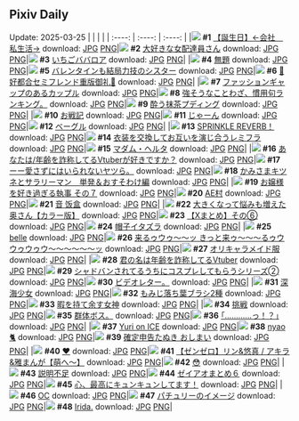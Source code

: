 ## Pixiv Daily
Update: 2025-03-25
|      |      |      |
| :----: | :----: | :----: |
|![](https://pixiv.microyu.workers.dev/c/240x480/img-master/img/2025/03/23/12/00/13/128513396_p0_master1200.jpg) **#1** [【誕生日】←会社　私生活→](https://www.pixiv.net/artworks/128513396) download: [JPG](https://pixiv.microyu.workers.dev/img-original/img/2025/03/23/12/00/13/128513396_p0.jpg) [PNG](https://pixiv.microyu.workers.dev/img-original/img/2025/03/23/12/00/13/128513396_p0.png)|![](https://pixiv.microyu.workers.dev/c/240x480/img-master/img/2025/03/23/20/07/54/128528385_p0_master1200.jpg) **#2** [大好きな女配達員さん](https://www.pixiv.net/artworks/128528385) download: [JPG](https://pixiv.microyu.workers.dev/img-original/img/2025/03/23/20/07/54/128528385_p0.jpg) [PNG](https://pixiv.microyu.workers.dev/img-original/img/2025/03/23/20/07/54/128528385_p0.png)|![](https://pixiv.microyu.workers.dev/c/240x480/img-master/img/2025/03/23/20/30/02/128529230_p0_master1200.jpg) **#3** [いちごババロア](https://www.pixiv.net/artworks/128529230) download: [JPG](https://pixiv.microyu.workers.dev/img-original/img/2025/03/23/20/30/02/128529230_p0.jpg) [PNG](https://pixiv.microyu.workers.dev/img-original/img/2025/03/23/20/30/02/128529230_p0.png)|
|![](https://pixiv.microyu.workers.dev/c/240x480/img-master/img/2025/03/23/21/29/01/128531857_p0_master1200.jpg) **#4** [無題](https://www.pixiv.net/artworks/128531857) download: [JPG](https://pixiv.microyu.workers.dev/img-original/img/2025/03/23/21/29/01/128531857_p0.jpg) [PNG](https://pixiv.microyu.workers.dev/img-original/img/2025/03/23/21/29/01/128531857_p0.png)|![](https://pixiv.microyu.workers.dev/c/240x480/img-master/img/2025/03/23/18/00/33/128523542_p0_master1200.jpg) **#5** [バレンタインも結局力技のシスター](https://www.pixiv.net/artworks/128523542) download: [JPG](https://pixiv.microyu.workers.dev/img-original/img/2025/03/23/18/00/33/128523542_p0.jpg) [PNG](https://pixiv.microyu.workers.dev/img-original/img/2025/03/23/18/00/33/128523542_p0.png)|![](https://pixiv.microyu.workers.dev/c/240x480/img-master/img/2025/03/23/00/03/16/128498707_p0_master1200.jpg) **#6** [💜好都合セミフレンド重版御礼💜](https://www.pixiv.net/artworks/128498707) download: [JPG](https://pixiv.microyu.workers.dev/img-original/img/2025/03/23/00/03/16/128498707_p0.jpg) [PNG](https://pixiv.microyu.workers.dev/img-original/img/2025/03/23/00/03/16/128498707_p0.png)|
|![](https://pixiv.microyu.workers.dev/c/240x480/img-master/img/2025/03/24/20/15/48/128564151_p0_master1200.jpg) **#7** [ファッションギャップのあるカップル](https://www.pixiv.net/artworks/128564151) download: [JPG](https://pixiv.microyu.workers.dev/img-original/img/2025/03/24/20/15/48/128564151_p0.jpg) [PNG](https://pixiv.microyu.workers.dev/img-original/img/2025/03/24/20/15/48/128564151_p0.png)|![](https://pixiv.microyu.workers.dev/c/240x480/img-master/img/2025/03/24/09/11/00/128547523_p0_master1200.jpg) **#8** [強そうなことわざ、慣用句ランキング。](https://www.pixiv.net/artworks/128547523) download: [JPG](https://pixiv.microyu.workers.dev/img-original/img/2025/03/24/09/11/00/128547523_p0.jpg) [PNG](https://pixiv.microyu.workers.dev/img-original/img/2025/03/24/09/11/00/128547523_p0.png)|![](https://pixiv.microyu.workers.dev/c/240x480/img-master/img/2025/03/23/00/00/44/128498427_p0_master1200.jpg) **#9** [酔う抹茶プディング](https://www.pixiv.net/artworks/128498427) download: [JPG](https://pixiv.microyu.workers.dev/img-original/img/2025/03/23/00/00/44/128498427_p0.jpg) [PNG](https://pixiv.microyu.workers.dev/img-original/img/2025/03/23/00/00/44/128498427_p0.png)|
|![](https://pixiv.microyu.workers.dev/c/240x480/img-master/img/2025/03/24/20/10/08/128563947_p0_master1200.jpg) **#10** [お戦記](https://www.pixiv.net/artworks/128563947) download: [JPG](https://pixiv.microyu.workers.dev/img-original/img/2025/03/24/20/10/08/128563947_p0.jpg) [PNG](https://pixiv.microyu.workers.dev/img-original/img/2025/03/24/20/10/08/128563947_p0.png)|![](https://pixiv.microyu.workers.dev/c/240x480/img-master/img/2025/03/23/09/20/52/128509863_p0_master1200.jpg) **#11** [じゃーん](https://www.pixiv.net/artworks/128509863) download: [JPG](https://pixiv.microyu.workers.dev/img-original/img/2025/03/23/09/20/52/128509863_p0.jpg) [PNG](https://pixiv.microyu.workers.dev/img-original/img/2025/03/23/09/20/52/128509863_p0.png)|![](https://pixiv.microyu.workers.dev/c/240x480/img-master/img/2025/03/24/20/30/01/128564623_p0_master1200.jpg) **#12** [ベーグル](https://www.pixiv.net/artworks/128564623) download: [JPG](https://pixiv.microyu.workers.dev/img-original/img/2025/03/24/20/30/01/128564623_p0.jpg) [PNG](https://pixiv.microyu.workers.dev/img-original/img/2025/03/24/20/30/01/128564623_p0.png)|
|![](https://pixiv.microyu.workers.dev/c/240x480/img-master/img/2025/03/24/18/56/59/128561408_p0_master1200.jpg) **#13** [SPRINKLE REVERB！](https://www.pixiv.net/artworks/128561408) download: [JPG](https://pixiv.microyu.workers.dev/img-original/img/2025/03/24/18/56/59/128561408_p0.jpg) [PNG](https://pixiv.microyu.workers.dev/img-original/img/2025/03/24/18/56/59/128561408_p0.png)|![](https://pixiv.microyu.workers.dev/c/240x480/img-master/img/2025/03/23/04/11/05/128505144_p0_master1200.jpg) **#14** [衣装を交換してお互いを演じ合うレミフラ](https://www.pixiv.net/artworks/128505144) download: [JPG](https://pixiv.microyu.workers.dev/img-original/img/2025/03/23/04/11/05/128505144_p0.jpg) [PNG](https://pixiv.microyu.workers.dev/img-original/img/2025/03/23/04/11/05/128505144_p0.png)|![](https://pixiv.microyu.workers.dev/c/240x480/img-master/img/2025/03/23/00/00/35/128498401_p0_master1200.jpg) **#15** [マダム・ヘルタ](https://www.pixiv.net/artworks/128498401) download: [JPG](https://pixiv.microyu.workers.dev/img-original/img/2025/03/23/00/00/35/128498401_p0.jpg) [PNG](https://pixiv.microyu.workers.dev/img-original/img/2025/03/23/00/00/35/128498401_p0.png)|
|![](https://pixiv.microyu.workers.dev/c/240x480/img-master/img/2025/03/23/21/24/41/128531684_p0_master1200.jpg) **#16** [あなたは/年齢を詐称してるVtuberが好きですか？](https://www.pixiv.net/artworks/128531684) download: [JPG](https://pixiv.microyu.workers.dev/img-original/img/2025/03/23/21/24/41/128531684_p0.jpg) [PNG](https://pixiv.microyu.workers.dev/img-original/img/2025/03/23/21/24/41/128531684_p0.png)|![](https://pixiv.microyu.workers.dev/c/240x480/img-master/img/2025/03/23/00/09/08/128499079_p0_master1200.jpg) **#17** [ーー愛さずにはいられないヤツら。](https://www.pixiv.net/artworks/128499079) download: [JPG](https://pixiv.microyu.workers.dev/img-original/img/2025/03/23/00/09/08/128499079_p0.jpg) [PNG](https://pixiv.microyu.workers.dev/img-original/img/2025/03/23/00/09/08/128499079_p0.png)|![](https://pixiv.microyu.workers.dev/c/240x480/img-master/img/2025/03/24/18/04/54/128560053_p0_master1200.jpg) **#18** [かみさまキツネとサラリーマン　単発＆おすそわけ編](https://www.pixiv.net/artworks/128560053) download: [JPG](https://pixiv.microyu.workers.dev/img-original/img/2025/03/24/18/04/54/128560053_p0.jpg) [PNG](https://pixiv.microyu.workers.dev/img-original/img/2025/03/24/18/04/54/128560053_p0.png)|
|![](https://pixiv.microyu.workers.dev/c/240x480/img-master/img/2025/03/23/17/14/02/128522050_p0_master1200.jpg) **#19** [お嬢様を好き過ぎる執事 その７](https://www.pixiv.net/artworks/128522050) download: [JPG](https://pixiv.microyu.workers.dev/img-original/img/2025/03/23/17/14/02/128522050_p0.jpg) [PNG](https://pixiv.microyu.workers.dev/img-original/img/2025/03/23/17/14/02/128522050_p0.png)|![](https://pixiv.microyu.workers.dev/c/240x480/img-master/img/2025/03/23/13/03/08/128515179_p0_master1200.jpg) **#20** [AE村](https://www.pixiv.net/artworks/128515179) download: [JPG](https://pixiv.microyu.workers.dev/img-original/img/2025/03/23/13/03/08/128515179_p0.jpg) [PNG](https://pixiv.microyu.workers.dev/img-original/img/2025/03/23/13/03/08/128515179_p0.png)|![](https://pixiv.microyu.workers.dev/c/240x480/img-master/img/2025/03/24/13/05/16/128553705_p0_master1200.jpg) **#21** [音 饭盒](https://www.pixiv.net/artworks/128553705) download: [JPG](https://pixiv.microyu.workers.dev/img-original/img/2025/03/24/13/05/16/128553705_p0.jpg) [PNG](https://pixiv.microyu.workers.dev/img-original/img/2025/03/24/13/05/16/128553705_p0.png)|
|![](https://pixiv.microyu.workers.dev/c/240x480/img-master/img/2025/03/23/00/02/40/128498664_p0_master1200.jpg) **#22** [大きくなって悩みも増えた奥さん【カラー版】](https://www.pixiv.net/artworks/128498664) download: [JPG](https://pixiv.microyu.workers.dev/img-original/img/2025/03/23/00/02/40/128498664_p0.jpg) [PNG](https://pixiv.microyu.workers.dev/img-original/img/2025/03/23/00/02/40/128498664_p0.png)|![](https://pixiv.microyu.workers.dev/c/240x480/img-master/img/2025/03/24/02/18/33/128539120_p0_master1200.jpg) **#23** [【Xまとめ】その⑥](https://www.pixiv.net/artworks/128539120) download: [JPG](https://pixiv.microyu.workers.dev/img-original/img/2025/03/24/02/18/33/128539120_p0.jpg) [PNG](https://pixiv.microyu.workers.dev/img-original/img/2025/03/24/02/18/33/128539120_p0.png)|![](https://pixiv.microyu.workers.dev/c/240x480/img-master/img/2025/03/23/22/02/59/128533509_p0_master1200.jpg) **#24** [帽子イタズラ](https://www.pixiv.net/artworks/128533509) download: [JPG](https://pixiv.microyu.workers.dev/img-original/img/2025/03/23/22/02/59/128533509_p0.jpg) [PNG](https://pixiv.microyu.workers.dev/img-original/img/2025/03/23/22/02/59/128533509_p0.png)|
|![](https://pixiv.microyu.workers.dev/c/240x480/img-master/img/2025/03/23/00/00/56/128498468_p0_master1200.jpg) **#25** [belle](https://www.pixiv.net/artworks/128498468) download: [JPG](https://pixiv.microyu.workers.dev/img-original/img/2025/03/23/00/00/56/128498468_p0.jpg) [PNG](https://pixiv.microyu.workers.dev/img-original/img/2025/03/23/00/00/56/128498468_p0.png)|![](https://pixiv.microyu.workers.dev/c/240x480/img-master/img/2025/03/23/03/08/47/128504156_p0_master1200.jpg) **#26** [来るゥウゥ〜〜ッ きっと来ゥ〜〜〜るゥウウゥウゥウ〜〜〜〜〜〜ッ](https://www.pixiv.net/artworks/128504156) download: [JPG](https://pixiv.microyu.workers.dev/img-original/img/2025/03/23/03/08/47/128504156_p0.jpg) [PNG](https://pixiv.microyu.workers.dev/img-original/img/2025/03/23/03/08/47/128504156_p0.png)|![](https://pixiv.microyu.workers.dev/c/240x480/img-master/img/2025/03/24/00/01/54/128539054_p0_master1200.jpg) **#27** [オリキャラメイド服](https://www.pixiv.net/artworks/128539054) download: [JPG](https://pixiv.microyu.workers.dev/img-original/img/2025/03/24/00/01/54/128539054_p0.jpg) [PNG](https://pixiv.microyu.workers.dev/img-original/img/2025/03/24/00/01/54/128539054_p0.png)|
|![](https://pixiv.microyu.workers.dev/c/240x480/img-master/img/2025/03/24/21/08/03/128566136_p0_master1200.jpg) **#28** [君の名は年齢を詐称してるVtuber](https://www.pixiv.net/artworks/128566136) download: [JPG](https://pixiv.microyu.workers.dev/img-original/img/2025/03/24/21/08/03/128566136_p0.jpg) [PNG](https://pixiv.microyu.workers.dev/img-original/img/2025/03/24/21/08/03/128566136_p0.png)|![](https://pixiv.microyu.workers.dev/c/240x480/img-master/img/2025/03/23/20/38/53/128529604_p0_master1200.jpg) **#29** [シャドバンされてるうちにコスプレしてもらうシリーズ➁](https://www.pixiv.net/artworks/128529604) download: [JPG](https://pixiv.microyu.workers.dev/img-original/img/2025/03/23/20/38/53/128529604_p0.jpg) [PNG](https://pixiv.microyu.workers.dev/img-original/img/2025/03/23/20/38/53/128529604_p0.png)|![](https://pixiv.microyu.workers.dev/c/240x480/img-master/img/2025/03/23/23/55/43/128538480_p0_master1200.jpg) **#30** [ビデオレター。](https://www.pixiv.net/artworks/128538480) download: [JPG](https://pixiv.microyu.workers.dev/img-original/img/2025/03/23/23/55/43/128538480_p0.jpg) [PNG](https://pixiv.microyu.workers.dev/img-original/img/2025/03/23/23/55/43/128538480_p0.png)|
|![](https://pixiv.microyu.workers.dev/c/240x480/img-master/img/2025/03/23/00/00/11/128498310_p0_master1200.jpg) **#31** [深海少女](https://www.pixiv.net/artworks/128498310) download: [JPG](https://pixiv.microyu.workers.dev/img-original/img/2025/03/23/00/00/11/128498310_p0.jpg) [PNG](https://pixiv.microyu.workers.dev/img-original/img/2025/03/23/00/00/11/128498310_p0.png)|![](https://pixiv.microyu.workers.dev/c/240x480/img-master/img/2025/03/23/06/00/17/128506494_p0_master1200.jpg) **#32** [もみじ落ち葉ブラシ2種](https://www.pixiv.net/artworks/128506494) download: [JPG](https://pixiv.microyu.workers.dev/img-original/img/2025/03/23/06/00/17/128506494_p0.jpg) [PNG](https://pixiv.microyu.workers.dev/img-original/img/2025/03/23/06/00/17/128506494_p0.png)|![](https://pixiv.microyu.workers.dev/c/240x480/img-master/img/2025/03/23/00/00/29/128498378_p0_master1200.jpg) **#33** [暇を持て余す女神](https://www.pixiv.net/artworks/128498378) download: [JPG](https://pixiv.microyu.workers.dev/img-original/img/2025/03/23/00/00/29/128498378_p0.jpg) [PNG](https://pixiv.microyu.workers.dev/img-original/img/2025/03/23/00/00/29/128498378_p0.png)|
|![](https://pixiv.microyu.workers.dev/c/240x480/img-master/img/2025/03/23/15/47/34/128519462_p0_master1200.jpg) **#34** [挑戦](https://www.pixiv.net/artworks/128519462) download: [JPG](https://pixiv.microyu.workers.dev/img-original/img/2025/03/23/15/47/34/128519462_p0.jpg) [PNG](https://pixiv.microyu.workers.dev/img-original/img/2025/03/23/15/47/34/128519462_p0.png)|![](https://pixiv.microyu.workers.dev/c/240x480/img-master/img/2025/03/23/20/49/46/128527300_p0_master1200.jpg) **#35** [群体ボス。](https://www.pixiv.net/artworks/128527300) download: [JPG](https://pixiv.microyu.workers.dev/img-original/img/2025/03/23/20/49/46/128527300_p0.jpg) [PNG](https://pixiv.microyu.workers.dev/img-original/img/2025/03/23/20/49/46/128527300_p0.png)|![](https://pixiv.microyu.workers.dev/c/240x480/img-master/img/2025/03/24/17/07/48/128558536_p0_master1200.jpg) **#36** [｢…………っ！？｣](https://www.pixiv.net/artworks/128558536) download: [JPG](https://pixiv.microyu.workers.dev/img-original/img/2025/03/24/17/07/48/128558536_p0.jpg) [PNG](https://pixiv.microyu.workers.dev/img-original/img/2025/03/24/17/07/48/128558536_p0.png)|
|![](https://pixiv.microyu.workers.dev/c/240x480/img-master/img/2025/03/24/00/02/33/128539122_p0_master1200.jpg) **#37** [Yuri on ICE](https://www.pixiv.net/artworks/128539122) download: [JPG](https://pixiv.microyu.workers.dev/img-original/img/2025/03/24/00/02/33/128539122_p0.jpg) [PNG](https://pixiv.microyu.workers.dev/img-original/img/2025/03/24/00/02/33/128539122_p0.png)|![](https://pixiv.microyu.workers.dev/c/240x480/img-master/img/2025/03/24/00/00/04/128538751_p0_master1200.jpg) **#38** [nyao🐈](https://www.pixiv.net/artworks/128538751) download: [JPG](https://pixiv.microyu.workers.dev/img-original/img/2025/03/24/00/00/04/128538751_p0.jpg) [PNG](https://pixiv.microyu.workers.dev/img-original/img/2025/03/24/00/00/04/128538751_p0.png)|![](https://pixiv.microyu.workers.dev/c/240x480/img-master/img/2025/03/24/12/16/56/128552759_p0_master1200.jpg) **#39** [確定申告たぬき おしまい](https://www.pixiv.net/artworks/128552759) download: [JPG](https://pixiv.microyu.workers.dev/img-original/img/2025/03/24/12/16/56/128552759_p0.jpg) [PNG](https://pixiv.microyu.workers.dev/img-original/img/2025/03/24/12/16/56/128552759_p0.png)|
|![](https://pixiv.microyu.workers.dev/c/240x480/img-master/img/2025/03/23/13/12/06/128515399_p0_master1200.jpg) **#40** [❤](https://www.pixiv.net/artworks/128515399) download: [JPG](https://pixiv.microyu.workers.dev/img-original/img/2025/03/23/13/12/06/128515399_p0.jpg) [PNG](https://pixiv.microyu.workers.dev/img-original/img/2025/03/23/13/12/06/128515399_p0.png)|![](https://pixiv.microyu.workers.dev/c/240x480/img-master/img/2025/03/23/12/41/39/128514581_p0_master1200.jpg) **#41** [【ゼンゼロ】リン&悠真 / アキラ&雅まんが【萌へ〜】](https://www.pixiv.net/artworks/128514581) download: [JPG](https://pixiv.microyu.workers.dev/img-original/img/2025/03/23/12/41/39/128514581_p0.jpg) [PNG](https://pixiv.microyu.workers.dev/img-original/img/2025/03/23/12/41/39/128514581_p0.png)|![](https://pixiv.microyu.workers.dev/c/240x480/img-master/img/2025/03/23/00/00/53/128498460_p0_master1200.jpg) **#42** [😳](https://www.pixiv.net/artworks/128498460) download: [JPG](https://pixiv.microyu.workers.dev/img-original/img/2025/03/23/00/00/53/128498460_p0.jpg) [PNG](https://pixiv.microyu.workers.dev/img-original/img/2025/03/23/00/00/53/128498460_p0.png)|
|![](https://pixiv.microyu.workers.dev/c/240x480/img-master/img/2025/03/24/23/20/56/128571441_p0_master1200.jpg) **#43** [説明不足](https://www.pixiv.net/artworks/128571441) download: [JPG](https://pixiv.microyu.workers.dev/img-original/img/2025/03/24/23/20/56/128571441_p0.jpg) [PNG](https://pixiv.microyu.workers.dev/img-original/img/2025/03/24/23/20/56/128571441_p0.png)|![](https://pixiv.microyu.workers.dev/c/240x480/img-master/img/2025/03/24/18/41/29/128561057_p0_master1200.jpg) **#44** [ゼイアオまとめ６](https://www.pixiv.net/artworks/128561057) download: [JPG](https://pixiv.microyu.workers.dev/img-original/img/2025/03/24/18/41/29/128561057_p0.jpg) [PNG](https://pixiv.microyu.workers.dev/img-original/img/2025/03/24/18/41/29/128561057_p0.png)|![](https://pixiv.microyu.workers.dev/c/240x480/img-master/img/2025/03/23/10/05/06/128510744_p0_master1200.jpg) **#45** [心、最高にキュンキュンしてます！](https://www.pixiv.net/artworks/128510744) download: [JPG](https://pixiv.microyu.workers.dev/img-original/img/2025/03/23/10/05/06/128510744_p0.jpg) [PNG](https://pixiv.microyu.workers.dev/img-original/img/2025/03/23/10/05/06/128510744_p0.png)|
|![](https://pixiv.microyu.workers.dev/c/240x480/img-master/img/2025/03/23/17/52/29/128523202_p0_master1200.jpg) **#46** [OC](https://www.pixiv.net/artworks/128523202) download: [JPG](https://pixiv.microyu.workers.dev/img-original/img/2025/03/23/17/52/29/128523202_p0.jpg) [PNG](https://pixiv.microyu.workers.dev/img-original/img/2025/03/23/17/52/29/128523202_p0.png)|![](https://pixiv.microyu.workers.dev/c/240x480/img-master/img/2025/03/23/00/54/22/128500858_p0_master1200.jpg) **#47** [パチュリーのイメージ](https://www.pixiv.net/artworks/128500858) download: [JPG](https://pixiv.microyu.workers.dev/img-original/img/2025/03/23/00/54/22/128500858_p0.jpg) [PNG](https://pixiv.microyu.workers.dev/img-original/img/2025/03/23/00/54/22/128500858_p0.png)|![](https://pixiv.microyu.workers.dev/c/240x480/img-master/img/2025/03/23/02/25/20/128503244_p0_master1200.jpg) **#48** [Irida.](https://www.pixiv.net/artworks/128503244) download: [JPG](https://pixiv.microyu.workers.dev/img-original/img/2025/03/23/02/25/20/128503244_p0.jpg) [PNG](https://pixiv.microyu.workers.dev/img-original/img/2025/03/23/02/25/20/128503244_p0.png)|
